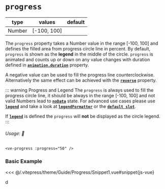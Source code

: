 # `progress`

<Badge class="mt-2" type="success" text="Animated" />

| type   | values      | default |
|--------|-------------|---------|
| Number | [-100, 100] |         |

The `progress` property takes a Number value in the range \[-100, 100] and defines the filled area from progress circle
line in percent. By default, `progress` is shown as the **legend** in the middle of the circle. 
`progress` is animated
and counts up or down on any value changes with duration defined in **[`animation.duration`](animation.md)** property. 

A negative value can be used to fill the progress line counterclockwise. Alternatively the same effect can be achieved
with the **[`reverse`](reverse.md)** property.

::: warning Progress and Legend
The `progress` is always used to fill the progress circle line, it should be always in the range [-100, 100] and
not valid Numbers lead to **[`noData`](nodata.md)** state. For advanced use cases please use **[`legend`](legend.md)**
and take a look at **[`legendFormatter`](legendFormatter.md)** or the **[`default slot`](../slots/default.md)**.

If **[`legend`](legend.md)** is defined the `progress` will **not** be displayed as the circle legend.
:::

###### Usage: 📜

```vue
<ve-progress :progress="50" />
```

### Basic Example

<p>

<ExampleCode>
<template #code="{progress}">

<<< @/.vitepress/theme/Guide/Progress/Snippet1.vue#snippet{js-vue}

</template>
</ExampleCode>


<<< @/.vitepress/theme/Guide/Progress/Snippet1.vue#snippet{js-vue}

d
</p>
